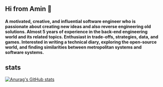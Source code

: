 ## Hi from Amin 👋

#### A motivated, creative, and influential software engineer who is passionate about creating new ideas and also reverse engineering old solutions. Almost 5 years of experience in the back-end engineering world and its related topics. Enthusiast in trade-offs, strategies, data, and games. Interested in writing a technical diary, exploring the open-source world, and finding similarities between metropolitan systems and software systems.

## stats
[![Anurag's GitHub stats](https://github-readme-stats.vercel.app/api?username=AminN77&show_icons=true&theme=omni)](https://github.com/AminN77/github-readme-stats)

